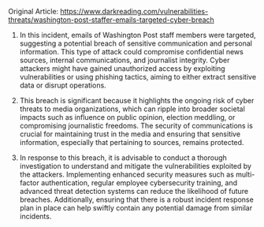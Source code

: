Original Article: https://www.darkreading.com/vulnerabilities-threats/washington-post-staffer-emails-targeted-cyber-breach

1) In this incident, emails of Washington Post staff members were targeted, suggesting a potential breach of sensitive communication and personal information. This type of attack could compromise confidential news sources, internal communications, and journalist integrity. Cyber attackers might have gained unauthorized access by exploiting vulnerabilities or using phishing tactics, aiming to either extract sensitive data or disrupt operations.

2) This breach is significant because it highlights the ongoing risk of cyber threats to media organizations, which can ripple into broader societal impacts such as influence on public opinion, election meddling, or compromising journalistic freedoms. The security of communications is crucial for maintaining trust in the media and ensuring that sensitive information, especially that pertaining to sources, remains protected.

3) In response to this breach, it is advisable to conduct a thorough investigation to understand and mitigate the vulnerabilities exploited by the attackers. Implementing enhanced security measures such as multi-factor authentication, regular employee cybersecurity training, and advanced threat detection systems can reduce the likelihood of future breaches. Additionally, ensuring that there is a robust incident response plan in place can help swiftly contain any potential damage from similar incidents.